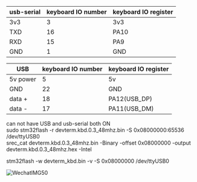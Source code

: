 usb-serial | keyboard IO number | keyboard IO register 
-- | -- | --
3v3 | 3 | 3v3
TXD | 16 | PA10
RXD | 15 | PA9
GND | 1 | GND
 

USB  | keyboard IO number | keyboard IO register
-- | -- | --
5v power | 5 | 5v
GND | 22 | GND
data + | 18 | PA12(USB_DP)
data - | 17 | PA11(USB_DM)

can not have USB and usb-serial both ON  
sudo stm32flash -r devterm.kbd.0.3_48mhz.bin -S 0x08000000:65536 /dev/ttyUSB0    
srec_cat devterm.kbd.0.3_48mhz.bin -Binary -offset 0x08000000 -output devterm.kbd.0.3_48mhz.hex -Intel  

stm32flash -w devterm_kbd.bin -v  -S 0x08000000 /dev/ttyUSB0  

![WechatIMG50](https://user-images.githubusercontent.com/523580/186061860-02efc332-eae9-4200-ae37-c312af5d0f96.jpeg)




